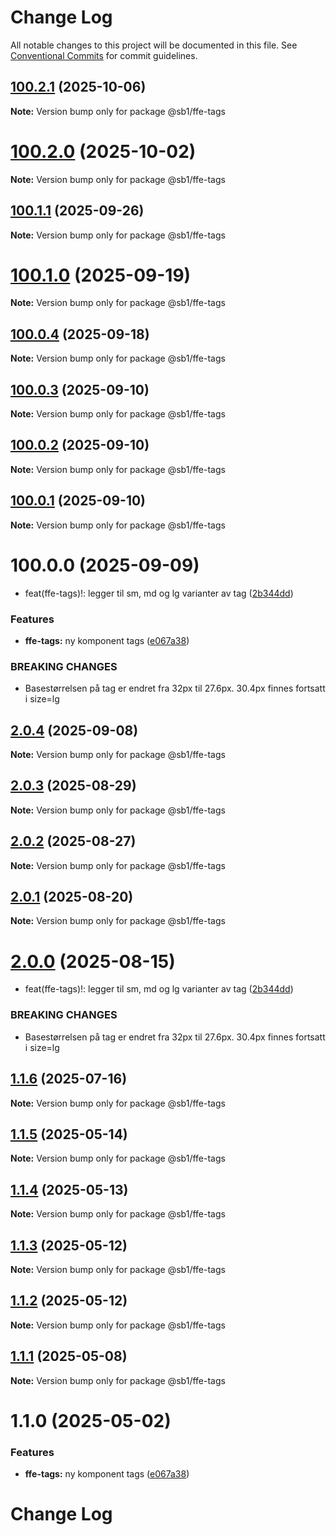 # Change Log

All notable changes to this project will be documented in this file.
See [Conventional Commits](https://conventionalcommits.org) for commit guidelines.

## [100.2.1](https://github.com/SpareBank1/designsystem/compare/v100.2.0...v100.2.1) (2025-10-06)

**Note:** Version bump only for package @sb1/ffe-tags





# [100.2.0](https://github.com/SpareBank1/designsystem/compare/v100.1.1...v100.2.0) (2025-10-02)

**Note:** Version bump only for package @sb1/ffe-tags





## [100.1.1](https://github.com/SpareBank1/designsystem/compare/v100.1.0...v100.1.1) (2025-09-26)

**Note:** Version bump only for package @sb1/ffe-tags





# [100.1.0](https://github.com/SpareBank1/designsystem/compare/v100.0.4...v100.1.0) (2025-09-19)

**Note:** Version bump only for package @sb1/ffe-tags





## [100.0.4](https://github.com/SpareBank1/designsystem/compare/v100.0.3...v100.0.4) (2025-09-18)

**Note:** Version bump only for package @sb1/ffe-tags





## [100.0.3](https://github.com/SpareBank1/designsystem/compare/v100.0.2...v100.0.3) (2025-09-10)

**Note:** Version bump only for package @sb1/ffe-tags





## [100.0.2](https://github.com/SpareBank1/designsystem/compare/v100.0.1...v100.0.2) (2025-09-10)

**Note:** Version bump only for package @sb1/ffe-tags





## [100.0.1](https://github.com/SpareBank1/designsystem/compare/v100.0.0...v100.0.1) (2025-09-10)

**Note:** Version bump only for package @sb1/ffe-tags





# 100.0.0 (2025-09-09)


* feat(ffe-tags)!: legger til sm, md og lg varianter av tag ([2b344dd](https://github.com/SpareBank1/designsystem/commit/2b344ddbb220700eb09af8c3a78846527810da28))


### Features

* **ffe-tags:** ny komponent tags ([e067a38](https://github.com/SpareBank1/designsystem/commit/e067a38f5ca280171740d5e356e33ab22ab25ea1))


### BREAKING CHANGES

* Basestørrelsen på tag er endret fra 32px til 27.6px.
30.4px finnes fortsatt i size=lg





## [2.0.4](https://github.com/SpareBank1/designsystem/compare/@sb1/ffe-tags@2.0.3...@sb1/ffe-tags@2.0.4) (2025-09-08)

**Note:** Version bump only for package @sb1/ffe-tags





## [2.0.3](https://github.com/SpareBank1/designsystem/compare/@sb1/ffe-tags@2.0.2...@sb1/ffe-tags@2.0.3) (2025-08-29)

**Note:** Version bump only for package @sb1/ffe-tags





## [2.0.2](https://github.com/SpareBank1/designsystem/compare/@sb1/ffe-tags@2.0.1...@sb1/ffe-tags@2.0.2) (2025-08-27)

**Note:** Version bump only for package @sb1/ffe-tags





## [2.0.1](https://github.com/SpareBank1/designsystem/compare/@sb1/ffe-tags@2.0.0...@sb1/ffe-tags@2.0.1) (2025-08-20)

**Note:** Version bump only for package @sb1/ffe-tags





# [2.0.0](https://github.com/SpareBank1/designsystem/compare/@sb1/ffe-tags@1.1.6...@sb1/ffe-tags@2.0.0) (2025-08-15)


* feat(ffe-tags)!: legger til sm, md og lg varianter av tag ([2b344dd](https://github.com/SpareBank1/designsystem/commit/2b344ddbb220700eb09af8c3a78846527810da28))


### BREAKING CHANGES

* Basestørrelsen på tag er endret fra 32px til 27.6px.
30.4px finnes fortsatt i size=lg





## [1.1.6](https://github.com/SpareBank1/designsystem/compare/@sb1/ffe-tags@1.1.5...@sb1/ffe-tags@1.1.6) (2025-07-16)

**Note:** Version bump only for package @sb1/ffe-tags





## [1.1.5](https://github.com/SpareBank1/designsystem/compare/@sb1/ffe-tags@1.1.4...@sb1/ffe-tags@1.1.5) (2025-05-14)

**Note:** Version bump only for package @sb1/ffe-tags





## [1.1.4](https://github.com/SpareBank1/designsystem/compare/@sb1/ffe-tags@1.1.3...@sb1/ffe-tags@1.1.4) (2025-05-13)

**Note:** Version bump only for package @sb1/ffe-tags





## [1.1.3](https://github.com/SpareBank1/designsystem/compare/@sb1/ffe-tags@1.1.2...@sb1/ffe-tags@1.1.3) (2025-05-12)

**Note:** Version bump only for package @sb1/ffe-tags





## [1.1.2](https://github.com/SpareBank1/designsystem/compare/@sb1/ffe-tags@1.1.1...@sb1/ffe-tags@1.1.2) (2025-05-12)

**Note:** Version bump only for package @sb1/ffe-tags





## [1.1.1](https://github.com/SpareBank1/designsystem/compare/@sb1/ffe-tags@1.1.0...@sb1/ffe-tags@1.1.1) (2025-05-08)

**Note:** Version bump only for package @sb1/ffe-tags





# 1.1.0 (2025-05-02)


### Features

* **ffe-tags:** ny komponent tags ([e067a38](https://github.com/SpareBank1/designsystem/commit/e067a38f5ca280171740d5e356e33ab22ab25ea1))





# Change Log
